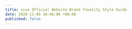 ```yaml
---
title: vivo Official Website Brand Tonality Style Guide
date: 2020-11-05 10:46:00 +08:00
published: false
---
```


